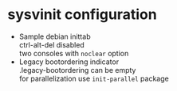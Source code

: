 # sysvinit configuration
* Sample debian inittab  
  ctrl-alt-del disabled  
  two consoles with `noclear` option
* Legacy bootordering indicator  
  .legacy-bootordering can be empty  
  for parallelization use `init-parallel` package
